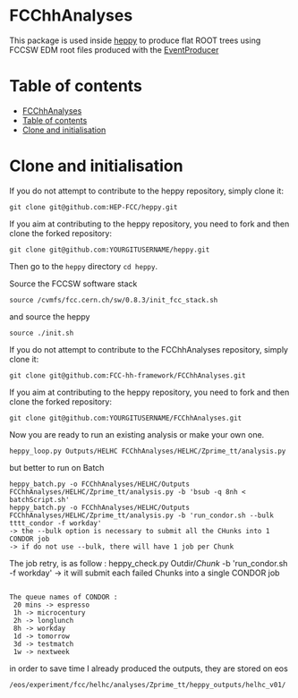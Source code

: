 FCChhAnalyses
=============

This package is used inside [heppy](https://github.com/HEP-FCC/heppy) to produce flat ROOT trees using FCCSW EDM root files produced with the [EventProducer](https://github.com/FCC-hh-framework/EventProducer)


Table of contents
=================
  * [FCChhAnalyses](#fcchhanalyses)
  * [Table of contents](#table-of-contents)
  * [Clone and initialisation](#clone-and-initilisation)
 

Clone and initialisation
========================

If you do not attempt to contribute to the heppy repository, simply clone it:
```
git clone git@github.com:HEP-FCC/heppy.git
```

If you aim at contributing to the heppy repository, you need to fork and then clone the forked repository:
```
git clone git@github.com:YOURGITUSERNAME/heppy.git
```

Then go to the ```heppy``` directory ```cd heppy```.

Source the FCCSW software stack
```
source /cvmfs/fcc.cern.ch/sw/0.8.3/init_fcc_stack.sh
```

and source the heppy

```
source ./init.sh
```

If you do not attempt to contribute to the FCChhAnalyses repository, simply clone it:
```
git clone git@github.com:FCC-hh-framework/FCChhAnalyses.git
```

If you aim at contributing to the heppy repository, you need to fork and then clone the forked repository:
```
git clone git@github.com:YOURGITUSERNAME/FCChhAnalyses.git
```

Now you are ready to run an existing analysis or make your own one.

```
heppy_loop.py Outputs/HELHC FCChhAnalyses/HELHC/Zprime_tt/analysis.py
```

but better to run on Batch
```
heppy_batch.py -o FCChhAnalyses/HELHC/Outputs FCChhAnalyses/HELHC/Zprime_tt/analysis.py -b 'bsub -q 8nh < batchScript.sh'
heppy_batch.py -o FCChhAnalyses/HELHC/Outputs FCChhAnalyses/HELHC/Zprime_tt/analysis.py -b 'run_condor.sh --bulk tttt_condor -f workday'
-> the --bulk option is necessary to submit all the CHunks into 1 CONDOR job
-> if do not use --bulk, there will have 1 job per Chunk
```

The job retry, is as follow :
heppy_check.py Outdir/*Chunk* -b 'run_condor.sh -f workday'
-> it will submit each failed Chunks into a single CONDOR job
```

The queue names of CONDOR :
 20 mins -> espresso
 1h -> microcentury
 2h -> longlunch
 8h -> workday
 1d -> tomorrow
 3d -> testmatch
 1w -> nextweek

```

in order to save time I already produced the outputs, they are stored on eos

```
/eos/experiment/fcc/helhc/analyses/Zprime_tt/heppy_outputs/helhc_v01/
```
